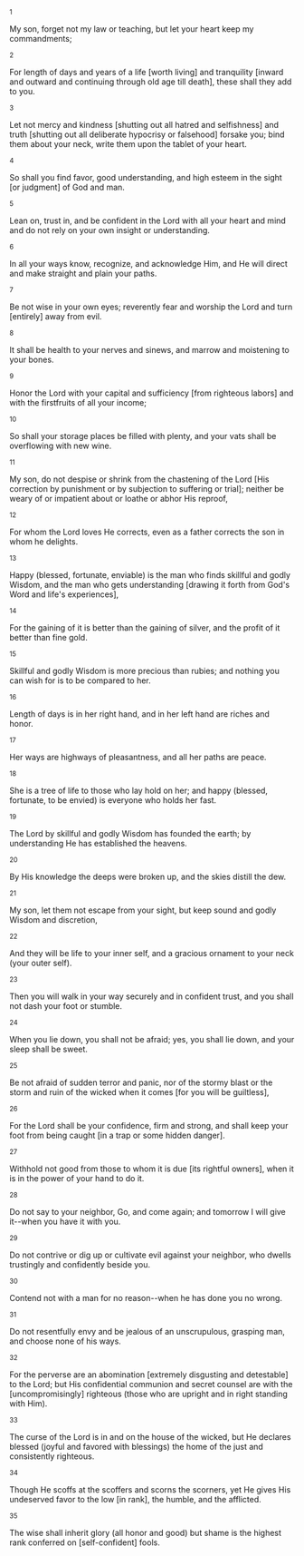 <sup>1</sup> 

My son, forget not my law or teaching, but let your heart keep my commandments; 

<sup>2</sup> 

For length of days and years of a life [worth living] and tranquility [inward and outward and continuing through old age till death], these shall they add to you. 

<sup>3</sup> 

Let not mercy and kindness [shutting out all hatred and selfishness] and truth [shutting out all deliberate hypocrisy or falsehood] forsake you; bind them about your neck, write them upon the tablet of your heart. 

<sup>4</sup> 

So shall you find favor, good understanding, and high esteem in the sight [or judgment] of God and man. 

<sup>5</sup> 

Lean on, trust in, and be confident in the Lord with all your heart and mind and do not rely on your own insight or understanding. 

<sup>6</sup> 

In all your ways know, recognize, and acknowledge Him, and He will direct and make straight and plain your paths. 

<sup>7</sup> 

Be not wise in your own eyes; reverently fear and worship the Lord and turn [entirely] away from evil. 

<sup>8</sup> 

It shall be health to your nerves and sinews, and marrow and moistening to your bones. 

<sup>9</sup> 

Honor the Lord with your capital and sufficiency [from righteous labors] and with the firstfruits of all your income; 

<sup>10</sup> 

So shall your storage places be filled with plenty, and your vats shall be overflowing with new wine. 

<sup>11</sup> 

My son, do not despise or shrink from the chastening of the Lord [His correction by punishment or by subjection to suffering or trial]; neither be weary of or impatient about or loathe or abhor His reproof, 

<sup>12</sup> 

For whom the Lord loves He corrects, even as a father corrects the son in whom he delights. 

<sup>13</sup> 

Happy (blessed, fortunate, enviable) is the man who finds skillful and godly Wisdom, and the man who gets understanding [drawing it forth from God's Word and life's experiences], 

<sup>14</sup> 

For the gaining of it is better than the gaining of silver, and the profit of it better than fine gold. 

<sup>15</sup> 

Skillful and godly Wisdom is more precious than rubies; and nothing you can wish for is to be compared to her. 

<sup>16</sup> 

Length of days is in her right hand, and in her left hand are riches and honor. 

<sup>17</sup> 

Her ways are highways of pleasantness, and all her paths are peace. 

<sup>18</sup> 

She is a tree of life to those who lay hold on her; and happy (blessed, fortunate, to be envied) is everyone who holds her fast. 

<sup>19</sup> 

The Lord by skillful and godly Wisdom has founded the earth; by understanding He has established the heavens. 

<sup>20</sup> 

By His knowledge the deeps were broken up, and the skies distill the dew. 

<sup>21</sup> 

My son, let them not escape from your sight, but keep sound and godly Wisdom and discretion, 

<sup>22</sup> 

And they will be life to your inner self, and a gracious ornament to your neck (your outer self). 

<sup>23</sup> 

Then you will walk in your way securely and in confident trust, and you shall not dash your foot or stumble. 

<sup>24</sup> 

When you lie down, you shall not be afraid; yes, you shall lie down, and your sleep shall be sweet. 

<sup>25</sup> 

Be not afraid of sudden terror and panic, nor of the stormy blast or the storm and ruin of the wicked when it comes [for you will be guiltless], 

<sup>26</sup> 

For the Lord shall be your confidence, firm and strong, and shall keep your foot from being caught [in a trap or some hidden danger]. 

<sup>27</sup> 

Withhold not good from those to whom it is due [its rightful owners], when it is in the power of your hand to do it. 

<sup>28</sup> 

Do not say to your neighbor, Go, and come again; and tomorrow I will give it--when you have it with you. 

<sup>29</sup> 

Do not contrive or dig up or cultivate evil against your neighbor, who dwells trustingly and confidently beside you. 

<sup>30</sup> 

Contend not with a man for no reason--when he has done you no wrong. 

<sup>31</sup> 

Do not resentfully envy and be jealous of an unscrupulous, grasping man, and choose none of his ways. 

<sup>32</sup> 

For the perverse are an abomination [extremely disgusting and detestable] to the Lord; but His confidential communion and secret counsel are with the [uncompromisingly] righteous (those who are upright and in right standing with Him). 

<sup>33</sup> 

The curse of the Lord is in and on the house of the wicked, but He declares blessed (joyful and favored with blessings) the home of the just and consistently righteous. 

<sup>34</sup> 

Though He scoffs at the scoffers and scorns the scorners, yet He gives His undeserved favor to the low [in rank], the humble, and the afflicted. 

<sup>35</sup> 

The wise shall inherit glory (all honor and good) but shame is the highest rank conferred on [self-confident] fools.
